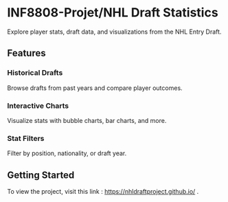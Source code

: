 # INF8808-Projet/NHL Draft Statistics

Explore player stats, draft data, and visualizations from the NHL Entry Draft.

## Features

### Historical Drafts

Browse drafts from past years and compare player outcomes.

### Interactive Charts

Visualize stats with bubble charts, bar charts, and more.

### Stat Filters

Filter by position, nationality, or draft year.

## Getting Started

To view the project, visit this link : https://nhldraftproject.github.io/ .
